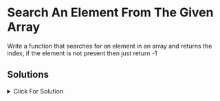 # Search An Element From The Given Array

Write a function that searches for an element in an array and returns the index, if the element is not present then just return -1

## Solutions

<details>
  <summary>Click For Solution</summary>

```JS
function searchElement(arr,num){
    for(let i = 0; i < arr.length; i++){
        if(arr[i] == num){
            return i
        }
    }
    return -1
}

let arr = [4, 2, 0, 10, 8, 30]

let res = searchElement(arr, num)
console.log(res)
```

</details>
